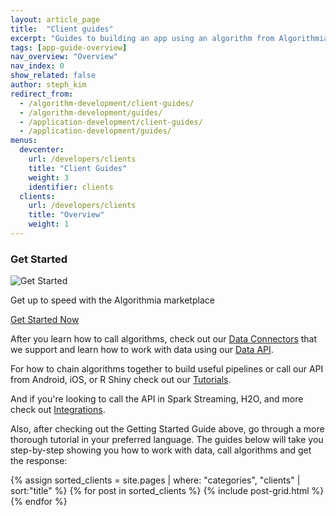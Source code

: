 ```yaml
---
layout: article_page
title:  "Client guides"
excerpt: "Guides to building an app using an algorithm from Algorithmia in: Python, R, Scala, Rust, Java, Ruby, JavaScript, Go, Swift, and Android."
tags: [app-guide-overview]
nav_overview: "Overview"
nav_index: 0
show_related: false
author: steph_kim
redirect_from:
  - /algorithm-development/client-guides/
  - /algorithm-development/guides/
  - /application-development/client-guides/
  - /application-development/guides/
menus:
  devcenter:
    url: /developers/clients
    title: "Client Guides"
    weight: 3
    identifier: clients
  clients:
    url: /developers/clients
    title: "Overview"
    weight: 1
---
```



<div class="syn-row mb-64">
  <div class="syn-col syn-col-md-12">
    <h3>Get Started</h3>
    <div class="dev-card">
      <img src="{{site.cdnurl}}{{site.baseurl}}/images/get_started.png" alt="Get Started" class="syn-image-responsive get-started-img">
      <div class="dev-card-text">
        <p class="lead">Get up to speed with the Algorithmia marketplace</p>
        <a href="{{site.baseurl}}/getting-started" class="btn btn-default btn-accent">Get Started Now</a>
      </div>
    </div>
  </div>
</div>

After you learn how to call algorithms, check out our <a href="{{site.baseurl}}/data">Data Connectors</a> that we support and learn how to work with data using our <a href="http://docs.algorithmia.com/">Data API</a>.

For how to chain algorithms together to build useful pipelines or call our API from Android, iOS, or R Shiny check out our <a href="{{site.baseurl}}/tutorials">Tutorials</a>.

And if you're looking to call the API in Spark Streaming, H2O, and more check out
<a href="{{site.baseurl}}/integrations">Integrations</a>.

Also, after checking out the Getting Started Guide above, go through a more thorough tutorial in your preferred language. The guides below will take you step-by-step showing you how to work with data, call algorithms and get the response:

<div class="syn-row syn-mt-32">
{% assign sorted_clients = site.pages | where: "categories", "clients" | sort:"title" %}
{% for post in sorted_clients %}
  {% include post-grid.html %}
{% endfor %}
</div>

